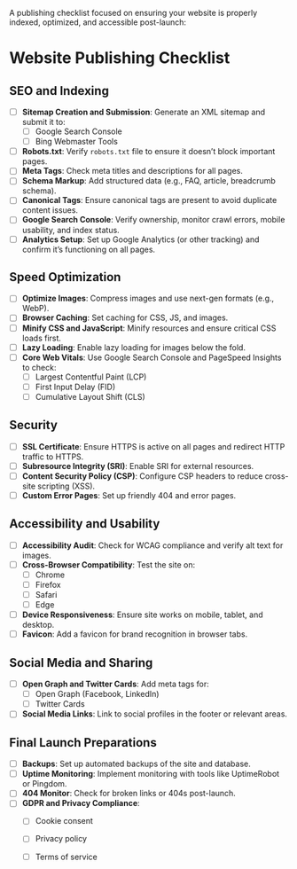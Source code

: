 A publishing checklist focused on ensuring your website is properly indexed, optimized, and accessible post-launch:

# Website Publishing Checklist

## SEO and Indexing
- [ ] **Sitemap Creation and Submission**: Generate an XML sitemap and submit it to:
  - [ ] Google Search Console
  - [ ] Bing Webmaster Tools
- [ ] **Robots.txt**: Verify `robots.txt` file to ensure it doesn’t block important pages.
- [ ] **Meta Tags**: Check meta titles and descriptions for all pages.
- [ ] **Schema Markup**: Add structured data (e.g., FAQ, article, breadcrumb schema).
- [ ] **Canonical Tags**: Ensure canonical tags are present to avoid duplicate content issues.
- [ ] **Google Search Console**: Verify ownership, monitor crawl errors, mobile usability, and index status.
- [ ] **Analytics Setup**: Set up Google Analytics (or other tracking) and confirm it’s functioning on all pages.

## Speed Optimization
- [ ] **Optimize Images**: Compress images and use next-gen formats (e.g., WebP).
- [ ] **Browser Caching**: Set caching for CSS, JS, and images.
- [ ] **Minify CSS and JavaScript**: Minify resources and ensure critical CSS loads first.
- [ ] **Lazy Loading**: Enable lazy loading for images below the fold.
- [ ] **Core Web Vitals**: Use Google Search Console and PageSpeed Insights to check:
  - [ ] Largest Contentful Paint (LCP)
  - [ ] First Input Delay (FID)
  - [ ] Cumulative Layout Shift (CLS)

## Security
- [ ] **SSL Certificate**: Ensure HTTPS is active on all pages and redirect HTTP traffic to HTTPS.
- [ ] **Subresource Integrity (SRI)**: Enable SRI for external resources.
- [ ] **Content Security Policy (CSP)**: Configure CSP headers to reduce cross-site scripting (XSS).
- [ ] **Custom Error Pages**: Set up friendly 404 and error pages.

## Accessibility and Usability
- [ ] **Accessibility Audit**: Check for WCAG compliance and verify alt text for images.
- [ ] **Cross-Browser Compatibility**: Test the site on:
  - [ ] Chrome
  - [ ] Firefox
  - [ ] Safari
  - [ ] Edge
- [ ] **Device Responsiveness**: Ensure site works on mobile, tablet, and desktop.
- [ ] **Favicon**: Add a favicon for brand recognition in browser tabs.

## Social Media and Sharing
- [ ] **Open Graph and Twitter Cards**: Add meta tags for:
  - [ ] Open Graph (Facebook, LinkedIn)
  - [ ] Twitter Cards
- [ ] **Social Media Links**: Link to social profiles in the footer or relevant areas.

## Final Launch Preparations
- [ ] **Backups**: Set up automated backups of the site and database.
- [ ] **Uptime Monitoring**: Implement monitoring with tools like UptimeRobot or Pingdom.
- [ ] **404 Monitor**: Check for broken links or 404s post-launch.
- [ ] **GDPR and Privacy Compliance**:
  - [ ] Cookie consent
  - [ ] Privacy policy
  - [ ] Terms of service

